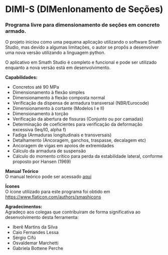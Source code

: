 # DIMI-S (DIMenIonamento de Seções)
### Programa livre para dimensionamento de seções em concreto armado. 
O projeto iniciou como uma pequena aplicação utilizando o software Smath Studio, mas devido a algumas limitações, o autor se propôs a desenvolver uma nova versão utilizando a linguagem python. 

O aplicativo em Smath Studio é completo e funcional e pode ser utilizado enquanto a nova versão está em desenvolvimento.

**Capabilidades:**
- Concretos até 90 MPa
- Dimensionamento à flexão simples
- Dimensionamento à flexão composta normal
- Verificação da dispensa de armadura transversal (NBR/Eurocode)
- Dimensionamento à cortante (Modelos I e II)
- Dimensionamento à torção
- Verificação da abertura de fissuras (Conjunto ou por camadas)
- Determinação de coeficientes para verificação da deformação excessiva (Ieq/I0, alpha f)
- Fadiga (Armaduras longitudinais e transversais)
- Detalhamento (Ancoragem, ganchos, traspasse, decalagem etc)
- Ancoragem de vigas em apoios de extremidades
- Cálculo da armadura de suspensão
- Cálculo do momento crítico para perda da estabilidade lateral, conforme proposto por Hansen (1969)

**Manual Teórico**  
O manual teórico pode ser acessado [aqui](https://github.com/hildebrandopsj/DIMI-S/wiki)

**Ícones**  
O ícone utilizado para este programa foi obtido em https://www.flaticon.com/authors/smashicons

**Agradecimentos:**  
Agradeço aos colegas que contribuiram de forma significativa ao desenvolvimento desta ferramenta:
- Iberê Martins da Silva
- Caio Fernandes Lessa
- Sérgio Cifú
- Osvaldemar Marchetti
- Gabriela Bottene Perche
